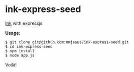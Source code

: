 ink-express-seed
================

[Ink](https://github.com/sapo/Ink) with expressjs

**Usage:**

    $ git clone git@github.com:nmjesus/ink-express-seed.git
    $ cd ink-express-seed
    $ npm install
    $ node app.js
 
Voilà!
